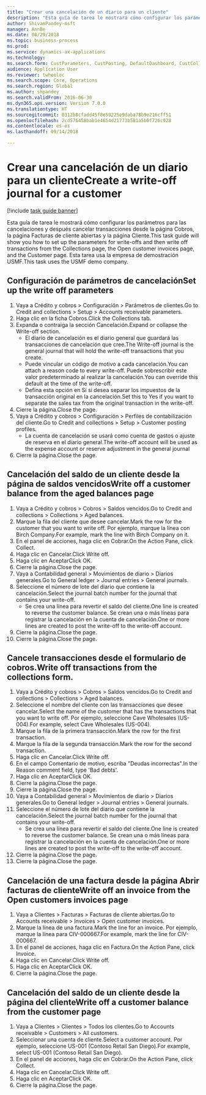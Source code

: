 ```yaml
--- 
title: "Crear una cancelación de un diario para un cliente"
description: "Esta guía de tarea le mostrará cómo configurar los parámetros para las cancelaciones y después cancelar transacciones desde la página Cobros, la página Facturas de cliente abiertas y la página Cliente."
author: ShivamPandey-msft
manager: AnnBe
ms.date: 08/29/2018
ms.topic: business-process
ms.prod: 
ms.service: dynamics-ax-applications
ms.technology: 
ms.search.form: CustParameters, CustPosting, DefaultDashboard, CustCollectionsPoolsListPage, CustWriteOff, LedgerJournalTable, LedgerJournalTransDaily, CustCollections, CustOpenInvoicesListPage, CustTable
audience: Application User
ms.reviewer: twheeloc
ms.search.scope: Core, Operations
ms.search.region: Global
ms.author: shpandey
ms.search.validFrom: 2016-06-30
ms.dyn365.ops.version: Version 7.0.0
ms.translationtype: HT
ms.sourcegitcommit: 0312b8cfadd45f8e59225e9daba78b9e216cff51
ms.openlocfilehash: 2cd576458bab1e4654d21773b581a5b0f726c928
ms.contentlocale: es-es
ms.lasthandoff: 09/14/2018

---
```

# <a name="create-a-write-off-journal-for-a-customer"></a><span data-ttu-id="c23cd-103">Crear una cancelación de un diario para un cliente</span><span class="sxs-lookup"><span data-stu-id="c23cd-103">Create a write-off journal for a customer</span></span>

[!include [task guide banner](../../includes/task-guide-banner.md)]

<span data-ttu-id="c23cd-104">Esta guía de tarea le mostrará cómo configurar los parámetros para las cancelaciones y después cancelar transacciones desde la página Cobros, la página Facturas de cliente abiertas y la página Cliente.</span><span class="sxs-lookup"><span data-stu-id="c23cd-104">This task guide will show you how to set up the parameters for write-offs and then write off transactions from the Collections page, the Open customer invoices page, and the Customer page.</span></span> <span data-ttu-id="c23cd-105">Esta tarea usa la empresa de demostración USMF.</span><span class="sxs-lookup"><span data-stu-id="c23cd-105">This task uses the USMF demo company.</span></span>


## <a name="set-up-the-write-off-parameters"></a><span data-ttu-id="c23cd-106">Configuración de parámetros de cancelación</span><span class="sxs-lookup"><span data-stu-id="c23cd-106">Set up the write off parameters</span></span>
1. <span data-ttu-id="c23cd-107">Vaya a Crédito y cobros > Configuración > Parámetros de clientes.</span><span class="sxs-lookup"><span data-stu-id="c23cd-107">Go to Credit and collections > Setup > Accounts receivable parameters.</span></span>
2. <span data-ttu-id="c23cd-108">Haga clic en la ficha Cobros.</span><span class="sxs-lookup"><span data-stu-id="c23cd-108">Click the Collections tab.</span></span>
3. <span data-ttu-id="c23cd-109">Expanda o contraiga la sección Cancelación.</span><span class="sxs-lookup"><span data-stu-id="c23cd-109">Expand or collapse the Write-off section.</span></span>
    * <span data-ttu-id="c23cd-110">El diario de cancelación es el diario general que guardará las transacciones de cancelación que cree.</span><span class="sxs-lookup"><span data-stu-id="c23cd-110">The Write-off journal is the general journal that will hold the write-off transactions that you create.</span></span>  
    * <span data-ttu-id="c23cd-111">Puede vincular un código de motivo a cada cancelación.</span><span class="sxs-lookup"><span data-stu-id="c23cd-111">You can attach a reason code to every write-off.</span></span> <span data-ttu-id="c23cd-112">Puede sobrescribir este valor predeterminado al realizar la cancelación.</span><span class="sxs-lookup"><span data-stu-id="c23cd-112">You can override this default at the time of the write-off.</span></span>  
    * <span data-ttu-id="c23cd-113">Defina esta opción en Sí si desea separar los impuestos de la transacción original en la cancelación.</span><span class="sxs-lookup"><span data-stu-id="c23cd-113">Set this to Yes if you want to separate the sales tax from the original transaction in the write-off.</span></span>  
4. <span data-ttu-id="c23cd-114">Cierre la página.</span><span class="sxs-lookup"><span data-stu-id="c23cd-114">Close the page.</span></span>
5. <span data-ttu-id="c23cd-115">Vaya a Crédito y cobros > Configuración > Perfiles de contabilización del cliente.</span><span class="sxs-lookup"><span data-stu-id="c23cd-115">Go to Credit and collections > Setup > Customer posting profiles.</span></span>
    * <span data-ttu-id="c23cd-116">La cuenta de cancelación se usará como cuenta de gastos o ajuste de reserva en el diario general.</span><span class="sxs-lookup"><span data-stu-id="c23cd-116">The write-off account will be used as the expense account or reserve adjustment in the general journal</span></span>   
6. <span data-ttu-id="c23cd-117">Cierre la página.</span><span class="sxs-lookup"><span data-stu-id="c23cd-117">Close the page.</span></span>

## <a name="write-off-a-customer-balance-from-the-aged-balances-page"></a><span data-ttu-id="c23cd-118">Cancelación del saldo de un cliente desde la página de saldos vencidos</span><span class="sxs-lookup"><span data-stu-id="c23cd-118">Write off a customer balance from the aged balances page</span></span>
1. <span data-ttu-id="c23cd-119">Vaya a Crédito y cobros > Cobros > Saldos vencidos.</span><span class="sxs-lookup"><span data-stu-id="c23cd-119">Go to Credit and collections > Collections > Aged balances.</span></span>
2. <span data-ttu-id="c23cd-120">Marque la fila del cliente que desee cancelar.</span><span class="sxs-lookup"><span data-stu-id="c23cd-120">Mark the row for the customer that you want to write off.</span></span> <span data-ttu-id="c23cd-121">Por ejemplo, marque la línea con Birch Company.</span><span class="sxs-lookup"><span data-stu-id="c23cd-121">For example, mark the line with Birch Company on it.</span></span>
3. <span data-ttu-id="c23cd-122">En el panel de acciones, haga clic en Cobrar.</span><span class="sxs-lookup"><span data-stu-id="c23cd-122">On the Action Pane, click Collect.</span></span>
4. <span data-ttu-id="c23cd-123">Haga clic en Cancelar.</span><span class="sxs-lookup"><span data-stu-id="c23cd-123">Click Write off.</span></span>
5. <span data-ttu-id="c23cd-124">Haga clic en Aceptar</span><span class="sxs-lookup"><span data-stu-id="c23cd-124">Click OK.</span></span>
6. <span data-ttu-id="c23cd-125">Cierre la página.</span><span class="sxs-lookup"><span data-stu-id="c23cd-125">Close the page.</span></span>
7. <span data-ttu-id="c23cd-126">Vaya a Contabilidad general > Movimientos de diario > Diarios generales.</span><span class="sxs-lookup"><span data-stu-id="c23cd-126">Go to General ledger > Journal entries > General journals.</span></span>
8. <span data-ttu-id="c23cd-127">Seleccione el número de lote del diario que contiene la cancelación.</span><span class="sxs-lookup"><span data-stu-id="c23cd-127">Select the journal batch number for the journal that contains your write-off.</span></span>
    * <span data-ttu-id="c23cd-128">Se crea una línea para revertir el saldo del cliente.</span><span class="sxs-lookup"><span data-stu-id="c23cd-128">One line is created to reverse the customer balance.</span></span> <span data-ttu-id="c23cd-129">Se crean una o más líneas para registrar la cancelación en la cuenta de cancelación.</span><span class="sxs-lookup"><span data-stu-id="c23cd-129">One or more lines are created to post the write-off to the write-off account.</span></span>  
9. <span data-ttu-id="c23cd-130">Cierre la página.</span><span class="sxs-lookup"><span data-stu-id="c23cd-130">Close the page.</span></span>
10. <span data-ttu-id="c23cd-131">Cierre la página.</span><span class="sxs-lookup"><span data-stu-id="c23cd-131">Close the page.</span></span>

## <a name="write-off-transactions-from-the-collections-form"></a><span data-ttu-id="c23cd-132">Cancele transacciones desde el formulario de cobros.</span><span class="sxs-lookup"><span data-stu-id="c23cd-132">Write off transactions from the collections form.</span></span>
1. <span data-ttu-id="c23cd-133">Vaya a Crédito y cobros > Cobros > Saldos vencidos.</span><span class="sxs-lookup"><span data-stu-id="c23cd-133">Go to Credit and collections > Collections > Aged balances.</span></span>
2. <span data-ttu-id="c23cd-134">Seleccione el nombre del cliente con las transacciones que desee cancelar.</span><span class="sxs-lookup"><span data-stu-id="c23cd-134">Select the name of the customer that has the transactions that you want to write off.</span></span> <span data-ttu-id="c23cd-135">Por ejemplo, seleccione Cave Wholesales (US-004).</span><span class="sxs-lookup"><span data-stu-id="c23cd-135">For example, select Cave Wholesales (US-004).</span></span>
3. <span data-ttu-id="c23cd-136">Marque la fila de la primera transacción.</span><span class="sxs-lookup"><span data-stu-id="c23cd-136">Mark the row for the first transaction.</span></span>
4. <span data-ttu-id="c23cd-137">Marque la fila de la segunda transacción.</span><span class="sxs-lookup"><span data-stu-id="c23cd-137">Mark the row for the second transaction.</span></span>
5. <span data-ttu-id="c23cd-138">Haga clic en Cancelar.</span><span class="sxs-lookup"><span data-stu-id="c23cd-138">Click Write off.</span></span>
6. <span data-ttu-id="c23cd-139">En el campo Comentario de motivo, escriba "Deudas incorrectas".</span><span class="sxs-lookup"><span data-stu-id="c23cd-139">In the Reason comment field, type 'Bad debts'.</span></span>
7. <span data-ttu-id="c23cd-140">Haga clic en Aceptar</span><span class="sxs-lookup"><span data-stu-id="c23cd-140">Click OK.</span></span>
8. <span data-ttu-id="c23cd-141">Cierre la página.</span><span class="sxs-lookup"><span data-stu-id="c23cd-141">Close the page.</span></span>
9. <span data-ttu-id="c23cd-142">Cierre la página.</span><span class="sxs-lookup"><span data-stu-id="c23cd-142">Close the page.</span></span>
10. <span data-ttu-id="c23cd-143">Vaya a Contabilidad general > Movimientos de diario > Diarios generales.</span><span class="sxs-lookup"><span data-stu-id="c23cd-143">Go to General ledger > Journal entries > General journals.</span></span>
11. <span data-ttu-id="c23cd-144">Seleccione el número de lote del diario que contiene la cancelación.</span><span class="sxs-lookup"><span data-stu-id="c23cd-144">Select the journal batch number for the journal that contains your write-off.</span></span>
    * <span data-ttu-id="c23cd-145">Se crea una línea para revertir el saldo del cliente.</span><span class="sxs-lookup"><span data-stu-id="c23cd-145">One line is created to reverse the customer balance.</span></span> <span data-ttu-id="c23cd-146">Se crean una o más líneas para registrar la cancelación en la cuenta de cancelación.</span><span class="sxs-lookup"><span data-stu-id="c23cd-146">One or more lines are created to post the write-off to the write-off account.</span></span>  
12. <span data-ttu-id="c23cd-147">Cierre la página.</span><span class="sxs-lookup"><span data-stu-id="c23cd-147">Close the page.</span></span>
13. <span data-ttu-id="c23cd-148">Cierre la página.</span><span class="sxs-lookup"><span data-stu-id="c23cd-148">Close the page.</span></span>

## <a name="write-off-an-invoice-from-the-open-customers-invoices-page"></a><span data-ttu-id="c23cd-149">Cancelación de una factura desde la página Abrir facturas de cliente</span><span class="sxs-lookup"><span data-stu-id="c23cd-149">Write off an invoice from the Open customers invoices page</span></span>
1. <span data-ttu-id="c23cd-150">Vaya a Clientes > Facturas > Facturas de cliente abiertas.</span><span class="sxs-lookup"><span data-stu-id="c23cd-150">Go to Accounts receivable > Invoices > Open customer invoices.</span></span>
2. <span data-ttu-id="c23cd-151">Marque la línea de una factura.</span><span class="sxs-lookup"><span data-stu-id="c23cd-151">Mark the line for an invoice.</span></span> <span data-ttu-id="c23cd-152">Por ejemplo, marque la línea para CIV-000667.</span><span class="sxs-lookup"><span data-stu-id="c23cd-152">For example, mark the line for CIV-000667.</span></span>
3. <span data-ttu-id="c23cd-153">En el panel de acciones, haga clic en Factura.</span><span class="sxs-lookup"><span data-stu-id="c23cd-153">On the Action Pane, click Invoice.</span></span>
4. <span data-ttu-id="c23cd-154">Haga clic en Cancelar.</span><span class="sxs-lookup"><span data-stu-id="c23cd-154">Click Write off.</span></span>
5. <span data-ttu-id="c23cd-155">Haga clic en Aceptar</span><span class="sxs-lookup"><span data-stu-id="c23cd-155">Click OK.</span></span>
6. <span data-ttu-id="c23cd-156">Cierre la página.</span><span class="sxs-lookup"><span data-stu-id="c23cd-156">Close the page.</span></span>

## <a name="write-off-a-customer-balance-from-the-customer-page"></a><span data-ttu-id="c23cd-157">Cancelación del saldo de un cliente desde la página del cliente</span><span class="sxs-lookup"><span data-stu-id="c23cd-157">Write off a customer balance from the customer page</span></span>
1. <span data-ttu-id="c23cd-158">Vaya a Clientes > Clientes > Todos los clientes.</span><span class="sxs-lookup"><span data-stu-id="c23cd-158">Go to Accounts receivable > Customers > All customers.</span></span>
2. <span data-ttu-id="c23cd-159">Seleccionar una cuenta de cliente.</span><span class="sxs-lookup"><span data-stu-id="c23cd-159">Select a customer account.</span></span> <span data-ttu-id="c23cd-160">Por ejemplo, seleccione US-001 (Contoso Retail San Diego).</span><span class="sxs-lookup"><span data-stu-id="c23cd-160">For example, select US-001 (Contoso Retail San Diego).</span></span>
3. <span data-ttu-id="c23cd-161">En el panel de acciones, haga clic en Cobrar.</span><span class="sxs-lookup"><span data-stu-id="c23cd-161">On the Action Pane, click Collect.</span></span>
4. <span data-ttu-id="c23cd-162">Haga clic en Cancelar.</span><span class="sxs-lookup"><span data-stu-id="c23cd-162">Click Write off.</span></span>
5. <span data-ttu-id="c23cd-163">Haga clic en Aceptar</span><span class="sxs-lookup"><span data-stu-id="c23cd-163">Click OK.</span></span>
6. <span data-ttu-id="c23cd-164">Cierre la página.</span><span class="sxs-lookup"><span data-stu-id="c23cd-164">Close the page.</span></span>


